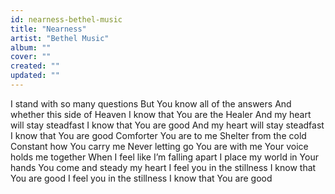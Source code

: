 ```yaml
---
id: nearness-bethel-music
title: "Nearness"
artist: "Bethel Music"
album: ""
cover: ""
created: ""
updated: ""
---
```


I stand with so many questions
But You know all of the answers
And whether this side of Heaven
I know that You are the Healer
And my heart will stay steadfast
I know that You are good
And my heart will stay steadfast
I know that You are good
Comforter You are to me
Shelter from the cold
Constant how You carry me
Never letting go
You are with me
Your voice holds me together
When I feel like I’m falling apart
I place my world in Your hands
You come and steady my heart
I feel you in the stillness
I know that You are good
I feel you in the stillness
I know that You are good